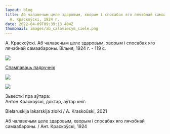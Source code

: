 ```yaml
---
layout: blog
title: Аб чалавечым целе здаровым, хворым і спосабах яго лячэбнай самаабароны.
  А. Краскоўскі, 1924 г.
date: 2022-04-09T09:39:13.404Z
thumbnail: images/ab_calaviecym_ciele.png
---
```

А. Краскоўскі. Аб чалавечым целе здаровым, хворым і спосабах яго лячэбнай самаабароны. Вільня, 1924 г.  - 119 с. 

<!--StartFragment-->

![](blob:https://www.vilnia.com/bcfb0356-275e-485a-b39b-981deea6f1a4)

<!--EndFragment-->

[Спампаваць падручнік ](https://drive.google.com/file/d/1nMlPMQBXzgEzEbGul-hGC4vR2yuRbaLM/view?usp=sharing)

<!--StartFragment-->

<!--StartFragment-->

![](blob:https://www.vilnia.com/8c3b9b34-59e6-4fe5-a1fe-75d2e5894548)

<!--EndFragment-->

![](blob:https://www.vilnia.com/c810d60c-bd9b-4e22-8f6f-53c6701e7956)

Зьвесткі пра аўтара:\
Антон Краскоўскі, доктар, аўтар кніг:

Вiełaruskija lakarskija ziołki / A. Kraskoŭski, 2021

Аб чалавечым целе здаровым, хворым і спосабах яго лячэбнай самаабароны. / Aнт. Краскоўскі, 1924

<!--EndFragment-->